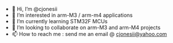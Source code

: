 - 👋 Hi, I’m @cjonesii
- 👀 I’m interested in arm-M3 / arm-m4 applications
- 🌱 I’m currently learning STM32F MCUs
- 💞️ I’m looking to collaborate on arm-M3 and arm-M4 projects
- 📫 How to reach me : send me an email @ cjonesii@yahoo.com

<!---
cjonesii/cjonesii is a ✨ special ✨ repository because its `README.md` (this file) appears on your GitHub profile.
You can click the Preview link to take a look at your changes.
--->
